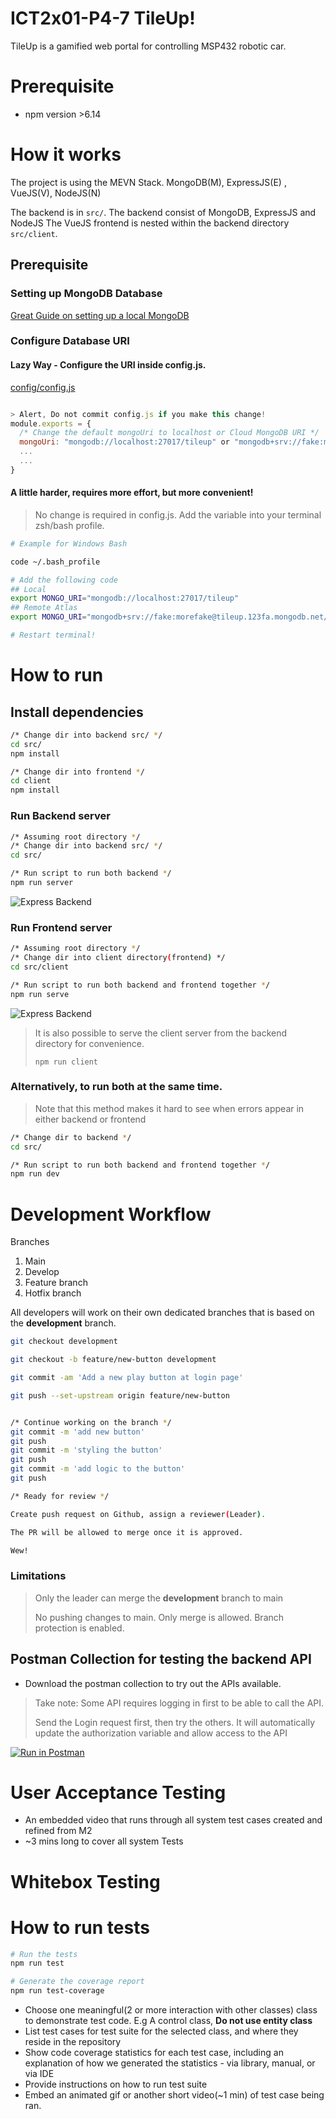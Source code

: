 # ICT2x01-P4-7 TileUp!

TileUp is a gamified web portal for controlling MSP432 robotic car.

# Prerequisite

- npm version >6.14

# How it works

The project is using the MEVN Stack. MongoDB(M), ExpressJS(E) , VueJS(V), NodeJS(N)

The backend is in `src/`. The backend consist of MongoDB, ExpressJS and NodeJS
The VueJS frontend is nested within the backend directory `src/client`.

## Prerequisite

### Setting up MongoDB Database

[Great Guide on setting up a local MongoDB](https://www.prisma.io/dataguide/mongodb/setting-up-a-local-mongodb-database)

### Configure Database URI

#### Lazy Way - Configure the URI inside config.js.

[config/config.js](https://github.com/ICT2x01-P4-7/ICT2x01-P4-7-ICT2x01-p4-7/blob/main/src/config/config.js)

```js

> Alert, Do not commit config.js if you make this change!
module.exports = {
  /* Change the default mongoUri to localhost or Cloud MongoDB URI */
  mongoUri: "mongodb://localhost:27017/tileup" or "mongodb+srv://fake:morefake@tileup.123fa.mongodb.net/tileup?"
  ...
  ...
}
```

#### A little harder, requires more effort, but more convenient!

> No change is required in config.js. Add the variable into your terminal zsh/bash profile.

```bash
# Example for Windows Bash

code ~/.bash_profile

# Add the following code
## Local
export MONGO_URI="mongodb://localhost:27017/tileup"
## Remote Atlas
export MONGO_URI="mongodb+srv://fake:morefake@tileup.123fa.mongodb.net/tileup?"

# Restart terminal!
```

# How to run

## Install dependencies

```bash
/* Change dir into backend src/ */
cd src/
npm install

/* Change dir into frontend */
cd client
npm install

```

### Run Backend server

```bash
/* Assuming root directory */
/* Change dir into backend src/ */
cd src/

/* Run script to run both backend */
npm run server

```

![Express Backend](/img/express-backend.png)

### Run Frontend server

```bash
/* Assuming root directory */
/* Change dir into client directory(frontend) */
cd src/client

/* Run script to run both backend and frontend together */
npm run serve

```

![Express Backend](/img/vue-frontend.png)

> It is also possible to serve the client server from the backend directory for convenience.
>
> `npm run client`

### Alternatively, to run both at the same time.

> Note that this method makes it hard to see when errors appear in either backend or frontend

```bash
/* Change dir to backend */
cd src/

/* Run script to run both backend and frontend together */
npm run dev
```

# Development Workflow

Branches

1. Main
2. Develop
3. Feature branch
4. Hotfix branch

All developers will work on their own dedicated branches that is based on the **development** branch.

```bash
git checkout development

git checkout -b feature/new-button development

git commit -am 'Add a new play button at login page'

git push --set-upstream origin feature/new-button


/* Continue working on the branch */
git commit -m 'add new button'
git push
git commit -m 'styling the button'
git push
git commit -m 'add logic to the button'
git push

/* Ready for review */

Create push request on Github, assign a reviewer(Leader).

The PR will be allowed to merge once it is approved.

Wew!

```

### Limitations

> Only the leader can merge the **development** branch to main
>
> No pushing changes to main. Only merge is allowed. Branch protection is enabled.

## Postman Collection for testing the backend API

- Download the postman collection to try out the APIs available.

> Take note: Some API requires logging in first to be able to call the API.
>
> Send the Login request first, then try the others. It will automatically update the authorization variable and allow access to the API

[![Run in Postman](https://run.pstmn.io/button.svg)](https://app.getpostman.com/run-collection/54010551dd3d1ae90e8e?action=collection%2Fimport)

# User Acceptance Testing

- An embedded video that runs through all system test cases created and refined from M2
- ~3 mins long to cover all system Tests

# Whitebox Testing

# How to run tests

```bash
# Run the tests
npm run test

# Generate the coverage report
npm run test-coverage
```

- Choose one meaningful(2 or more interaction with other classes) class to demonstrate test code. E.g A control class, **Do not use entity class**
- List test cases for test suite for the selected class, and where they reside in the repository
- Show code coverage statistics for each test case, including an explanation of how we generated the statistics - via library, manual, or via IDE
- Provide instructions on how to run test suite
- Embed an animated gif or another short video(~1 min) of test case being ran.
